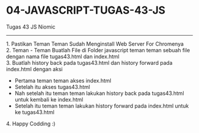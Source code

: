 # 04-JAVASCRIPT-TUGAS-43-JS
Tugas 43 JS Niomic
<hr>
1. Pastikan Teman Teman Sudah Menginstall Web Server For Chromenya<br>
2. Teman - Teman Buatlah File di Folder javascript teman teman sebuah file dengan nama file tugas43.html dan index.html <br>
3. Buatlah history back pada tugas43.html dan history forward pada index.html dengan aksi <br>

<ul>
  <li>Pertama teman teman akses index.html</li>
  <li>Setelah itu akses tugas43.html</li>
<li>Nah setelah itu teman teman lakukan history back pada tugas43.html untuk kembali ke index.html</li>
<li>Setelah itu teman teman lakukan history forward pada index.html untuk ke tugas43.html</li>
</ul>
4. Happy Codding :)
